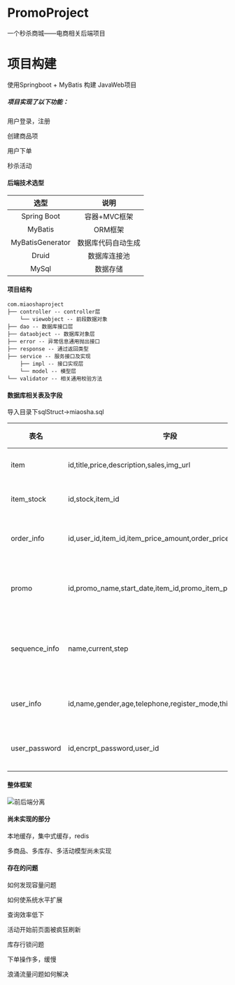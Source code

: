 # PromoProject

一个秒杀商城——电商相关后端项目

# 项目构建

使用Springboot + MyBatis 构建 JavaWeb项目

##### 项目实现了以下功能：

用户登录，注册

创建商品项

用户下单

秒杀活动



#### 后端技术选型

|       选型       |        说明        |
| :--------------: | :----------------: |
|   Spring Boot    |    容器+MVC框架    |
|     MyBatis      |      ORM框架       |
| MyBatisGenerator | 数据库代码自动生成 |
|      Druid       |    数据库连接池    |
|      MySql       |      数据存储      |



#### 项目结构

```
com.miaoshaproject
├── controller -- controller层
	└── viewobject -- 前段数据对象
├── dao -- 数据库接口层
├── dataobject -- 数据库对象层
├── error -- 异常信息通用抛出接口
├── response -- 通过返回类型
├── service -- 服务接口及实现
	├── impl -- 接口实现层
	└── model -- 模型层
└── validator -- 相关通用校验方法
```



#### 数据库相关表及字段

导入目录下sqlStruct->miaosha.sql

| 表名          | 字段                                                       | 说明         |
| ------------- | ---------------------------------------------------------- | ------------ |
| item          | id,title,price,description,sales,img_url                   | 商品表       |
| item_stock    | id,stock,item_id                                           | 库存表       |
| order_info    | id,user_id,item_id,item_price_amount,order_price,promo_id  | 订单信息     |
| promo         | id,promo_name,start_date,item_id,promo_item_price,end_date | 活动信息表   |
| sequence_info | name,current,step                                          | 递增序列信息 |
| user_info     | id,name,gender,age,telephone,register_mode,third_party_id  | 用户信息     |
| user_password | id,encrpt_password,user_id                                 | 用户密码     |



#### 整体框架

![前后端分离](https://github.com/pyhblacksky/miaoshaProject/blob/master/img/%E5%89%8D%E5%90%8E%E7%AB%AF%E5%88%86%E7%A6%BB.PNG)



#### 尚未实现的部分

本地缓存，集中式缓存，redis

多商品、多库存、多活动模型尚未实现



#### 存在的问题

如何发现容量问题

如何使系统水平扩展

查询效率低下

活动开始前页面被疯狂刷新

库存行锁问题

下单操作多，缓慢

浪涌流量问题如何解决
